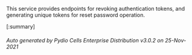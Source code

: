 






This service provides endpoints for revoking authentication tokens, and generating unique tokens for reset password operation.

[:summary]

###### Auto generated by Pydio Cells Enterprise Distribution v3.0.2 on 25-Nov-2021
